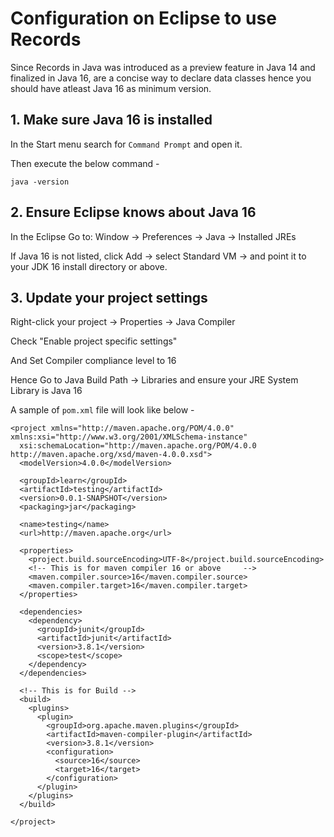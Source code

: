 # Configuration on Eclipse to use Records

Since Records in Java was introduced as a preview feature in Java 14 and finalized in Java 16, are a concise way to declare data classes hence you should have atleast Java 16 as minimum version.

## 1. Make sure Java 16 is installed

In the Start menu search for `Command Prompt` and open it.

Then execute the below command - 
```
java -version
```

## 2. Ensure Eclipse knows about Java 16

In the Eclipse Go to: Window → Preferences → Java → Installed JREs

If Java 16 is not listed, click Add → select Standard VM → and point it to your JDK 16 install directory or above.

<!-- ![Eclipse](Screenshots/pic1.png)

![Eclipse](Screenshots/pic2.png)

![Eclipse](Screenshots/pic3.png) -->

## 3. Update your project settings

Right-click your project → Properties → Java Compiler

<!-- ![Eclipse](Screenshots/pic4.png) -->

Check "Enable project specific settings"

<!-- ![Eclipse](Screenshots/pic5.png) -->

And Set Compiler compliance level to 16

Hence Go to Java Build Path → Libraries and ensure your JRE System Library is Java 16

<!-- ![Eclipse](Screenshots/pic6.png)

![Eclipse](Screenshots/pic7.png)

![Eclipse](Screenshots/pic8.png) -->



A sample of `pom.xml` file will look like below - 

```
<project xmlns="http://maven.apache.org/POM/4.0.0" xmlns:xsi="http://www.w3.org/2001/XMLSchema-instance"
  xsi:schemaLocation="http://maven.apache.org/POM/4.0.0 http://maven.apache.org/xsd/maven-4.0.0.xsd">
  <modelVersion>4.0.0</modelVersion>

  <groupId>learn</groupId>
  <artifactId>testing</artifactId>
  <version>0.0.1-SNAPSHOT</version>
  <packaging>jar</packaging>

  <name>testing</name>
  <url>http://maven.apache.org</url>

  <properties>
    <project.build.sourceEncoding>UTF-8</project.build.sourceEncoding>
    <!-- This is for maven compiler 16 or above 	-->
    <maven.compiler.source>16</maven.compiler.source>
    <maven.compiler.target>16</maven.compiler.target>
  </properties>

  <dependencies>
    <dependency>
      <groupId>junit</groupId>
      <artifactId>junit</artifactId>
      <version>3.8.1</version>
      <scope>test</scope>
    </dependency>
  </dependencies>
  
  <!-- This is for Build -->
  <build>
    <plugins>
      <plugin>
        <groupId>org.apache.maven.plugins</groupId>
        <artifactId>maven-compiler-plugin</artifactId>
        <version>3.8.1</version>
        <configuration>
          <source>16</source>
          <target>16</target>
        </configuration>
      </plugin>
    </plugins>
  </build>
  
</project>

```